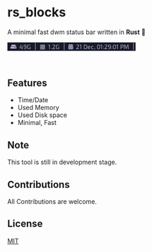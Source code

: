 # rs_blocks
A minimal fast dwm status bar written in **Rust** 🦀
<p>
<img align="center" src="./screenshots/1.png"/>
</p><br/>

## Features
* Time/Date
* Used Memory
* Used Disk space
* Minimal, Fast

## Note
This tool is still in development stage.

## Contributions
All Contributions are welcome.

## License
[MIT](./LICENSE)
